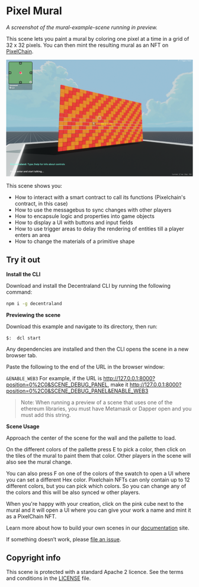# Pixel Mural 

_A screenshot of the mural-example-scene running in preview._


This scene lets you paint a mural by coloring one pixel at a time in a grid of 32 x 32 pixels. You can then mint the resulting mural as an NFT on [PixelChain](https://pixelchain.art/).

![screenshot](https://github.com/decentraland-scenes/mural-example-scene/blob/master/screenshots/screenshot.png)

This scene shows you:

- How to interact with a smart contract to call its functions (Pixelchain's contract, in this case)
- How to use the messagebus to sync changes with other players
- How to encapsule logic and properties into game objects
- How to display a UI with buttons and input fields
- How to use trigger areas to delay the rendering of entities till a player enters an area
- How to change the materials of a primitive shape





## Try it out

**Install the CLI**

Download and install the Decentraland CLI by running the following command:

```bash
npm i -g decentraland
```

**Previewing the scene**

Download this example and navigate to its directory, then run:

```
$:  dcl start
```

Any dependencies are installed and then the CLI opens the scene in a new browser tab.


Paste the following to the end of the URL in the browser window:

`&ENABLE_WEB3`
For example, if the URL is http://127.0.0.1:8000?position=0%2C0&SCENE_DEBUG_PANEL, make it http://127.0.0.1:8000?position=0%2C0&SCENE_DEBUG_PANEL&ENABLE_WEB3

> Note: When running a preview of a scene that uses one of the ethereum libraries, you must have Metamask or Dapper open and you must add this string.

**Scene Usage**

Approach the center of the scene for the wall and the pallette to load.

On the different colors of the pallette press E to pick a color, then click on the tiles of the mural to paint them that color. Other players in the scene will also see the mural change.

You can also press F on one of the colors of the swatch to open a UI where you can set a different Hex color. Pixelchain NFTs can only contain up to 12 different colors, but you can pick which colors. So you can change any of the colors and this will be also synced w other players.


When you're happy with your creation, click on the pink cube next to the mural and it will open a UI where you can give your work a name and mint it as a PixelChain NFT.


Learn more about how to build your own scenes in our [documentation](https://docs.decentraland.org/) site.

If something doesn’t work, please [file an issue](https://github.com/decentraland-scenes/Awesome-Repository/issues/new).

## Copyright info

This scene is protected with a standard Apache 2 licence. See the terms and conditions in the [LICENSE](/LICENSE) file.
